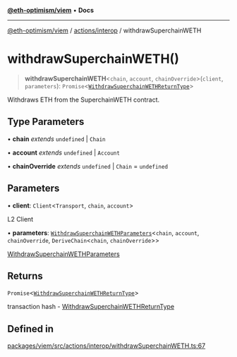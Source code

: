 [**@eth-optimism/viem**](../../../README.md) • **Docs**

***

[@eth-optimism/viem](../../../README.md) / [actions/interop](../README.md) / withdrawSuperchainWETH

# withdrawSuperchainWETH()

> **withdrawSuperchainWETH**\<`chain`, `account`, `chainOverride`\>(`client`, `parameters`): `Promise`\<[`WithdrawSuperchainWETHReturnType`](../type-aliases/WithdrawSuperchainWETHReturnType.md)\>

Withdraws ETH from the SuperchainWETH contract.

## Type Parameters

• **chain** *extends* `undefined` \| `Chain`

• **account** *extends* `undefined` \| `Account`

• **chainOverride** *extends* `undefined` \| `Chain` = `undefined`

## Parameters

• **client**: `Client`\<`Transport`, `chain`, `account`\>

L2 Client

• **parameters**: [`WithdrawSuperchainWETHParameters`](../type-aliases/WithdrawSuperchainWETHParameters.md)\<`chain`, `account`, `chainOverride`, `DeriveChain`\<`chain`, `chainOverride`\>\>

[WithdrawSuperchainWETHParameters](../type-aliases/WithdrawSuperchainWETHParameters.md)

## Returns

`Promise`\<[`WithdrawSuperchainWETHReturnType`](../type-aliases/WithdrawSuperchainWETHReturnType.md)\>

transaction hash - [WithdrawSuperchainWETHReturnType](../type-aliases/WithdrawSuperchainWETHReturnType.md)

## Defined in

[packages/viem/src/actions/interop/withdrawSuperchainWETH.ts:67](https://github.com/ethereum-optimism/ecosystem/blob/ddb96adf4653afc97ea0f64c5d67dd4ec467ac08/packages/viem/src/actions/interop/withdrawSuperchainWETH.ts#L67)
